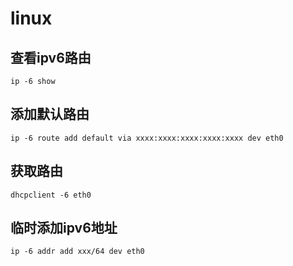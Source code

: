 # linux
## 查看ipv6路由

    ip -6 show 

## 添加默认路由

    ip -6 route add default via xxxx:xxxx:xxxx:xxxx:xxxx dev eth0

## 获取路由

    dhcpclient -6 eth0

## 临时添加ipv6地址

    ip -6 addr add xxx/64 dev eth0